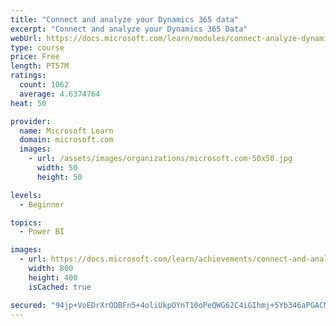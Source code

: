 ```yaml
---
title: "Connect and analyze your Dynamics 365 data​"
excerpt: "Connect and analyze your Dynamics 365 Data​"
webUrl: https://docs.microsoft.com/learn/modules/connect-analyze-dynamics-365-data/
type: course
price: Free
length: PT57M
ratings:
  count: 1062
  average: 4.6374764
heat: 50

provider:
  name: Microsoft Learn
  domain: microsoft.com
  images:
    - url: /assets/images/organizations/microsoft.com-50x50.jpg
      width: 50
      height: 50

levels:
  - Beginner

topics:
  - Power BI

images:
  - url: https://docs.microsoft.com/learn/achievements/connect-and-analyze-your-microsoft-dynamics-365-data-social.png
    width: 800
    height: 400
    isCached: true

secured: "94jp+VoEDrXrODBFn5+4oliUkpOYnT10oPeQWG62C4iGIhmj+5Yb346aPGACMORim3ze2PaurbY3wE1oxkCCcl1uyqD+gTm7XX1Nkb37xGGsJ8dWYNbdWUTF+xrWFVREHb79LJQno1WjXiMY90rDWMuls6+ffjW3AHNUZJE6PG7uUAx7LiCTQYORQjWyL/Q1JMQufrHHYDzKpV5bbwt3CnmdoFYjg67frqFunc6xgCcKozxHKqYbanh7xOhIlWmlKh6k1svs6dyArmNzd1Wrzo1QMiP8+7eiPgk/fl00HuncXHNo1z/ERKuQe5zn0zqfSFNTpYUPoabwWlLy8YFrW4j5gUYKySz4vtpgV1kr6GpJYmG4XyCy2sxz3JOhCGC7UT62pwH1rzokaryS71ebFF8e6eAe99aAUI7/hf4F0Gw=;8kGW5BuAMa6kVFZGIE/9HA=="
---
```


